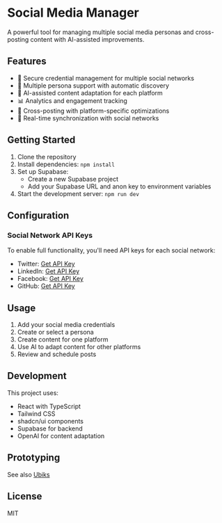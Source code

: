 
# Social Media Manager

A powerful tool for managing multiple social media personas and cross-posting content with AI-assisted improvements.

## Features

- 🔐 Secure credential management for multiple social networks
- 👤 Multiple persona support with automatic discovery
- 🤖 AI-assisted content adaptation for each platform
- 📊 Analytics and engagement tracking
- 📝 Cross-posting with platform-specific optimizations
- 🔄 Real-time synchronization with social networks

## Getting Started

1. Clone the repository
2. Install dependencies: `npm install`
3. Set up Supabase:
   - Create a new Supabase project
   - Add your Supabase URL and anon key to environment variables
4. Start the development server: `npm run dev`

## Configuration

### Social Network API Keys

To enable full functionality, you'll need API keys for each social network:

- Twitter: [Get API Key](https://developer.twitter.com/en/docs/twitter-api)
- LinkedIn: [Get API Key](https://developer.linkedin.com/)
- Facebook: [Get API Key](https://developers.facebook.com/docs/)
- GitHub: [Get API Key](https://docs.github.com/en/authentication/keeping-your-account-and-data-secure/managing-your-personal-access-tokens)

## Usage

1. Add your social media credentials
2. Create or select a persona
3. Create content for one platform
4. Use AI to adapt content for other platforms
5. Review and schedule posts

## Development

This project uses:

- React with TypeScript
- Tailwind CSS
- shadcn/ui components
- Supabase for backend
- OpenAI for content adaptation

## Prototyping

See also [Ubiks](https://github.com/JeanHuguesRobert/Ubiks)

## License

MIT

